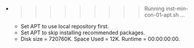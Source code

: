 * >>>>>>>>> Running inst-min-con-01-apt.sh ...
  * Set APT to use local repository first.
  * Set APT to skip installing recommended packages.
  * Disk size = 720760K. Space Used = 12K. Runtime = 00:00:00:00.
